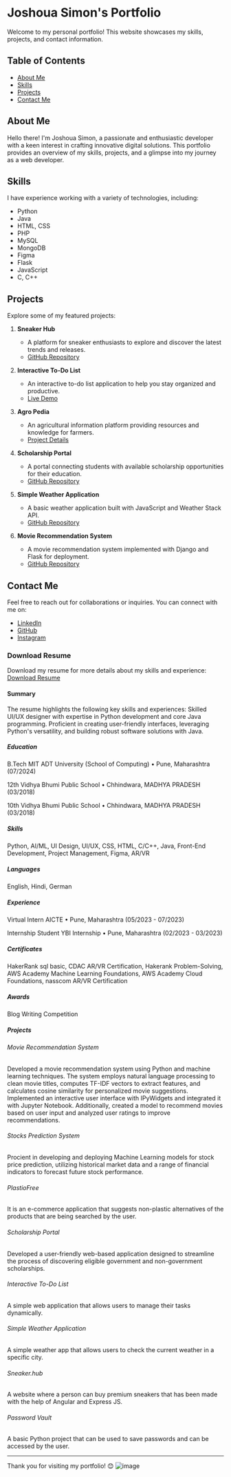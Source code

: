 # Joshoua Simon's Portfolio

Welcome to my personal portfolio! This website showcases my skills, projects, and contact information.

## Table of Contents

- [About Me](#about-me)
- [Skills](#skills)
- [Projects](#projects)
- [Contact Me](#contact-me)

## About Me

Hello there! I'm Joshoua Simon, a passionate and enthusiastic developer with a keen interest in crafting innovative digital solutions. This portfolio provides an overview of my skills, projects, and a glimpse into my journey as a web developer.

## Skills

I have experience working with a variety of technologies, including:

- Python
- Java
- HTML, CSS
- PHP
- MySQL
- MongoDB
- Figma
- Flask
- JavaScript
- C, C++
  
## Projects

Explore some of my featured projects:

1. **Sneaker Hub**
   - A platform for sneaker enthusiasts to explore and discover the latest trends and releases.
   - [GitHub Repository](https://github.com/Joshoua1/Sneaker.hub)

2. **Interactive To-Do List**
   - An interactive to-do list application to help you stay organized and productive.
   - [Live Demo](https://to-do-list-eight-pearl.vercel.app/)

3. **Agro Pedia**
   - An agricultural information platform providing resources and knowledge for farmers.
   - [Project Details](agro_pedia.html)

4. **Scholarship Portal**
   - A portal connecting students with available scholarship opportunities for their education.
   - [GitHub Repository](https://github.com/Joshoua1/Scholarship-Portal/tree/main)

5. **Simple Weather Application**
   - A basic weather application built with JavaScript and Weather Stack API.
   - [GitHub Repository](https://github.com/Joshoua1/Scholarship-Portal/tree/main)

6. **Movie Recommendation System**
   - A movie recommendation system implemented with Django and Flask for deployment.
   - [GitHub Repository](https://github.com/Joshoua1/Movie_Recommendation_system)

## Contact Me

Feel free to reach out for collaborations or inquiries. You can connect with me on:

- [LinkedIn](https://www.linkedin.com/in/joshoua-simon-319718251/)
- [GitHub](https://github.com/Joshoua1)
- [Instagram](https://www.instagram.com/joshouasimon/)

### Download Resume

Download my resume for more details about my skills and experience: [Download Resume](My%20Resume.pdf)

#### Summary
The resume highlights the following key skills and experiences:
Skilled UI/UX designer with expertise in Python development and core Java programming.
Proficient in creating user-friendly interfaces, leveraging Python's versatility, and building robust software solutions with Java.
##### *Education*
B.Tech MIT ADT University (School of Computing) • Pune, Maharashtra (07/2024)

12th Vidhya Bhumi Public School • Chhindwara, MADHYA PRADESH (03/2018)

10th Vidhya Bhumi Public School • Chhindwara, MADHYA PRADESH (03/2018)
##### *Skills*
Python, AI/ML, UI Design, UI/UX, CSS, HTML, C/C++, Java, Front-End Development, Project Management, Figma, AR/VR
##### *Languages* 
English, Hindi, German
##### *Experience*
Virtual Intern AICTE • Pune, Maharashtra (05/2023 - 07/2023)

Internship Student YBI Internship • Pune, Maharashtra (02/2023 - 03/2023)
##### *Certificates*
HakerRank sql basic, CDAC AR/VR Certification, Hakerank Problem-Solving, AWS Academy Machine Learning Foundations, AWS Academy Cloud Foundations, nasscom AR/VR Certification
##### *Awards*
Blog Writing Competition
##### *Projects*
###### Movie Recommendation System
Developed a movie recommendation system using Python and machine learning techniques. The system employs natural language processing to clean movie titles, computes TF-IDF vectors to extract features, and calculates cosine similarity for personalized movie suggestions. Implemented an interactive user interface with IPyWidgets and integrated it with Jupyter Notebook. Additionally, created a model to recommend movies based on user input and analyzed user ratings to improve recommendations.
###### Stocks Prediction System 
Procient in developing and deploying Machine Learning models for stock price prediction, utilizing historical market data and a range of financial indicators to forecast future stock performance.
###### PlastioFree
It is an e-commerce application that suggests non-plastic alternatives of the products that are being searched by the user.
###### Scholarship Portal
Developed a user-friendly web-based application designed to streamline the process of discovering eligible government and non-government scholarships.
###### Interactive To-Do List
A simple web application that allows users to manage their tasks dynamically.
###### Simple Weather Application
A simple weather app that allows users to check the current weather in a specific city.
###### Sneaker.hub
A website where a person can buy premium sneakers that has been made with the help of Angular and Express JS.
###### Password Vault
A basic Python project that can be used to save passwords and can be accessed by the user.

---

Thank you for visiting my portfolio! 😊
![image](https://github.com/Joshoua1/Joshoua-Simon/assets/94278805/c887f30d-6821-44b5-a017-7de14e4abc17)
